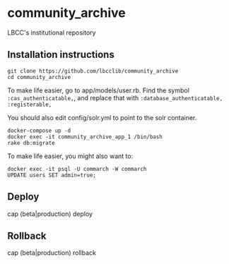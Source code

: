 # community_archive
LBCC's institutional repository

## Installation instructions

    git clone https://github.com/lbcclib/community_archive
    cd community_archive

To make life easier, go to app/models/user.rb.  Find the symbol `:cas_authenticatable,`, and replace that with `:database_authenticatable, :registerable,` 

You should also edit config/solr.yml to point to the solr container.

    docker-compose up -d
    docker exec -it community_archive_app_1 /bin/bash
    rake db:migrate

To make life easier, you might also want to:

    docker exec -it psql -U commarch -W commarch
    UPDATE users SET admin=true;

## Deploy
cap (beta|production) deploy 

## Rollback
cap (beta|production) rollback
